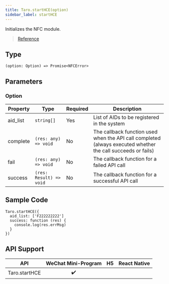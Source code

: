 ```yaml
---
title: Taro.startHCE(option)
sidebar_label: startHCE
---
```


Initializes the NFC module.

> [Reference](https://developers.weixin.qq.com/miniprogram/dev/api/device/nfc/wx.startHCE.html)

## Type

```tsx
(option: Option) => Promise<NFCError>
```

## Parameters

### Option

<table>
  <thead>
    <tr>
      <th>Property</th>
      <th>Type</th>
      <th style={{ textAlign: "center"}}>Required</th>
      <th>Description</th>
    </tr>
  </thead>
  <tbody>
    <tr>
      <td>aid_list</td>
      <td><code>string[]</code></td>
      <td style={{ textAlign: "center"}}>Yes</td>
      <td>List of AIDs to be registered in the system</td>
    </tr>
    <tr>
      <td>complete</td>
      <td><code>(res: any) =&gt; void</code></td>
      <td style={{ textAlign: "center"}}>No</td>
      <td>The callback function used when the API call completed (always executed whether the call succeeds or fails)</td>
    </tr>
    <tr>
      <td>fail</td>
      <td><code>(res: any) =&gt; void</code></td>
      <td style={{ textAlign: "center"}}>No</td>
      <td>The callback function for a failed API call</td>
    </tr>
    <tr>
      <td>success</td>
      <td><code>(res: Result) =&gt; void</code></td>
      <td style={{ textAlign: "center"}}>No</td>
      <td>The callback function for a successful API call</td>
    </tr>
  </tbody>
</table>

## Sample Code

```tsx
Taro.startHCE({
  aid_list: ['F222222222']
  success: function (res) {
    console.log(res.errMsg)
  }
})
```

## API Support

|      API      | WeChat Mini-Program | H5 | React Native |
|:-------------:|:-------------------:|:--:|:------------:|
| Taro.startHCE |         ✔️          |    |              |
